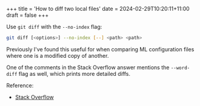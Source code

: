 +++
title = 'How to diff two local files'
date = 2024-02-29T10:20:11+11:00
draft = false
+++

Use `git diff` with the `--no-index` flag:

```bash
git diff [<options>] --no-index [--] <path> <path>
```

Previously I've found this useful for when comparing ML configuration files where one is a modified
copy of another.

One of the comments in the Stack Overflow answer mentions the `--word-diff` flag as well, which
prints more detailed diffs.

Reference:
* [Stack Overflow](https://stackoverflow.com/a/54656539)
